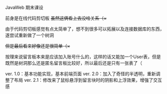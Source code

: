 JavaWeb 期末课设    

前身是在线代码剪切板 ~~虽然这俩看上去没啥关系（×~~

由于代码剪切板感觉有点太简单了，想不到很多可以拓展以及连接数据库的东西，遂尝试重新做了一个树洞  

~~但是最后看来好像还是很简单（×~~

按理来说留言板本来是应该加入账号什么的，这样的话又能加一个User表，但是既然是树洞那么还是匿名留言板比较好，所以最后还是只有一张表了（

ver. 1.0：基本功能实现，基本前端页面
ver. 2.0：加入了奇怪的半透明，重新调整了布局
ver. 2.1：修改来了鼠标悬浮到留言块时的阴影和上浮效果，增强了交互感
